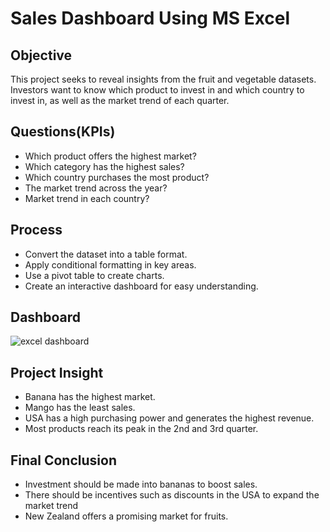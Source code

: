 # Sales Dashboard Using MS Excel
## Objective 
This project seeks to reveal insights from the fruit  and vegetable datasets. Investors want to know which product to invest in and which country to invest in, as well as the market trend of each quarter. 
## Questions(KPIs)
- Which product offers the highest market?
- Which category has the highest sales?
- Which country purchases the most product?
- The market trend across the year?
- Market trend in each country?
## Process
- Convert the dataset into a table format.
- Apply conditional formatting in key areas.
- Use a pivot table to create charts.
-  Create an interactive dashboard for easy understanding.
## Dashboard 
![excel dashboard](https://github.com/user-attachments/assets/ecc1b913-7c36-4a7e-a926-64d7aa1a22d5)
## Project Insight
- Banana has the highest market.
- Mango has the least sales.
- USA has a high purchasing power and generates the highest revenue.
- Most products reach its peak in the 2nd and 3rd quarter. 
## Final Conclusion 
- Investment should be made into bananas to boost sales.
- There should be incentives such as discounts in the USA to expand the market trend
- New Zealand offers a promising market for fruits. 



